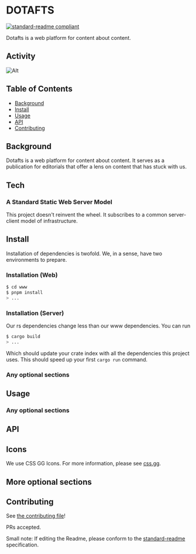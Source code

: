 # DOTAFTS

[![standard-readme compliant](https://img.shields.io/badge/readme%20style-standard-brightgreen.svg?style=flat-square)](https://github.com/RichardLitt/standard-readme)

Dotafts is a web platform for content about content.

## Activity

![Alt](https://repobeats.axiom.co/api/embed/79aeb6d62b816cd80b73c84c4c8912aeaeacc968.svg "Repobeats analytics image")

## Table of Contents

- [Background](#background)
- [Install](#install)
- [Usage](#usage)
- [API](#api)
- [Contributing](#contributing)

## Background

Dotafts is a web platform for content about content. It serves as a publication for editorials that offer a lens on content that has stuck with us. 

## Tech

### A Standard Static Web Server Model

This project doesn't reinvent the wheel. It subscribes to a common server-client model of infrastructure. 

## Install

Installation of dependencies is twofold. We, in a sense, have two environments to prepare.

### Installation (Web)

```bash
$ cd www
$ pnpm install
> ...
```

### Installation (Server)

Our rs dependencies change less than our www dependencies. You can run

```bash
$ cargo build
> ...
```

Which should update your crate index with all the dependencies this project uses. This should speed up your first `cargo run` command.

### Any optional sections

## Usage

### Any optional sections

## API

## Icons

We use CSS GG Icons. For more information, please see [css.gg](https://css.gg/app).

## More optional sections

## Contributing

See [the contributing file](CONTRIBUTING.md)!

PRs accepted.

Small note: If editing the Readme, please conform to the [standard-readme](https://github.com/RichardLitt/standard-readme) specification.
